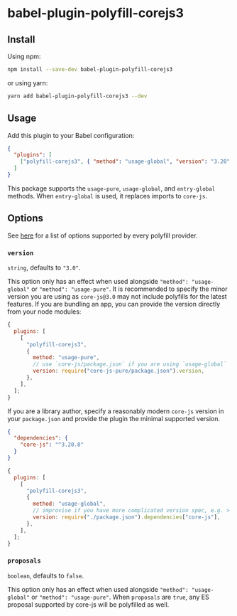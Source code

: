 # babel-plugin-polyfill-corejs3

## Install

Using npm:

```sh
npm install --save-dev babel-plugin-polyfill-corejs3
```

or using yarn:

```sh
yarn add babel-plugin-polyfill-corejs3 --dev
```

## Usage

Add this plugin to your Babel configuration:

```json
{
  "plugins": [
    ["polyfill-corejs3", { "method": "usage-global", "version": "3.20" }]
  ]
}
```

This package supports the `usage-pure`, `usage-global`, and `entry-global` methods.
When `entry-global` is used, it replaces imports to `core-js`.

## Options

See [here](../../docs/usage.md#options) for a list of options supported by every polyfill provider.

### `version`

`string`, defaults to `"3.0"`.

This option only has an effect when used alongside `"method": "usage-global"` or `"method": "usage-pure"`. It is recommended to specify the minor version you are using as `core-js@3.0` may not include polyfills for the latest features. If you are bundling an app, you can provide the version directly from your node modules:

```js
{
  plugins: [
    [
      "polyfill-corejs3",
      {
        method: "usage-pure",
        // use `core-js/package.json` if you are using `usage-global`
        version: require("core-js-pure/package.json").version,
      },
    ],
  ];
}
```

If you are a library author, specify a reasonably modern `core-js` version in your
`package.json` and provide the plugin the minimal supported version.

```json
{
  "dependencies": {
    "core-js": "^3.20.0"
  }
}
```

```js
{
  plugins: [
    [
      "polyfill-corejs3",
      {
        method: "usage-global",
        // improvise if you have more complicated version spec, e.g. > 3.1.4
        version: require("./package.json").dependencies["core-js"],
      },
    ],
  ];
}
```

### `proposals`

`boolean`, defaults to `false`.

This option only has an effect when used alongside `"method": "usage-global"` or `"method": "usage-pure"`. When `proposals` are `true`, any ES proposal supported by core-js will be polyfilled as well.
